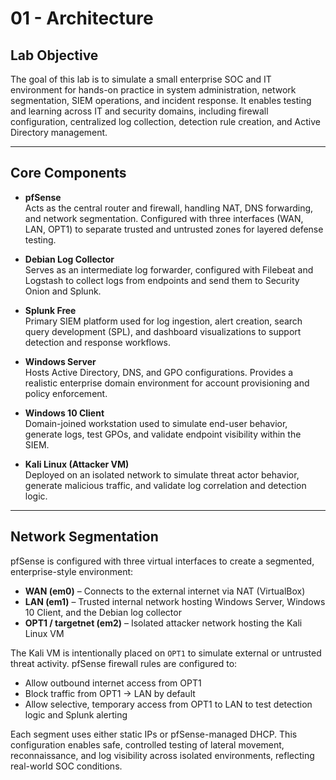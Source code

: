 # 01 - Architecture

## Lab Objective

The goal of this lab is to simulate a small enterprise SOC and IT environment for hands-on practice in system administration, network segmentation, SIEM operations, and incident response. It enables testing and learning across IT and security domains, including firewall configuration, centralized log collection, detection rule creation, and Active Directory management.

---

## Core Components

- **pfSense**  
 Acts as the central router and firewall, handling NAT, DNS forwarding, and network segmentation. Configured with three interfaces (WAN, LAN, OPT1) to separate trusted and untrusted zones for layered defense testing.

- **Debian Log Collector**  
Serves as an intermediate log forwarder, configured with Filebeat and Logstash to collect logs from endpoints and send them to Security Onion and Splunk.

- **Splunk Free**  
Primary SIEM platform used for log ingestion, alert creation, search query development (SPL), and dashboard visualizations to support detection and response workflows.

- **Windows Server**  
Hosts Active Directory, DNS, and GPO configurations. Provides a realistic enterprise domain environment for account provisioning and policy enforcement.

- **Windows 10 Client**  
Domain-joined workstation used to simulate end-user behavior, generate logs, test GPOs, and validate endpoint visibility within the SIEM.

- **Kali Linux (Attacker VM)**  
Deployed on an isolated network to simulate threat actor behavior, generate malicious traffic, and validate log correlation and detection logic.
---

## Network Segmentation

pfSense is configured with three virtual interfaces to create a segmented, enterprise-style environment:

- **WAN (em0)** – Connects to the external internet via NAT (VirtualBox)  
- **LAN (em1)** – Trusted internal network hosting Windows Server, Windows 10 Client, and the Debian log collector  
- **OPT1 / targetnet (em2)** – Isolated attacker network hosting the Kali Linux VM

The Kali VM is intentionally placed on `OPT1` to simulate external or untrusted threat activity. pfSense firewall rules are configured to:

- Allow outbound internet access from OPT1 
- Block traffic from OPT1 → LAN by default  
- Allow selective, temporary access from OPT1 to LAN to test detection logic and Splunk alerting

Each segment uses either static IPs or pfSense-managed DHCP. This configuration enables safe, controlled testing of lateral movement, reconnaissance, and log visibility across isolated environments, reflecting real-world SOC conditions.
